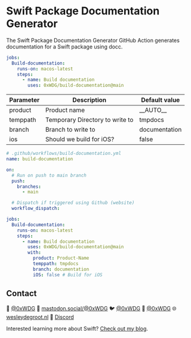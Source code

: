 # Swift Package Documentation Generator

The Swift Package Documentation Generator GitHub Action generates documentation for a Swift package using docc.

```yaml
jobs:
  Build-documentation:
    runs-on: macos-latest
    steps:
      - name: Build documentation
        uses: 0xWDG/build-documentation@main
```

|Parameter|Description|Default value|
|---|---|---|
|product|Product name|\_\_AUTO\_\_|
|temppath|Temporary Directory to write to|tmpdocs|
|branch|Branch to write to|documentation|
|ios|Should we build for iOS?|false|


```yaml
# .github/workflows/build-documentation.yml
name: build-documentation

on:
  # Run on push to main branch
  push:
    branches:
      - main

  # Dispatch if triggered using Github (website)
  workflow_dispatch:

jobs:
  Build-documentation:
    runs-on: macos-latest
    steps:
      - name: Build documentation
        uses: 0xWDG/build-documentation@main
        with:
          product: Product-Name
          temppath: tmpdocs
          branch: documentation
          iOS: false # Build for iOS
```

## Contact

🦋 [@0xWDG](https://bsky.app/profile/0xWDG.bsky.social)
🐘 [mastodon.social/@0xWDG](https://mastodon.social/@0xWDG)
🐦 [@0xWDG](https://x.com/0xWDG)
🧵 [@0xWDG](https://www.threads.net/@0xWDG)
🌐 [wesleydegroot.nl](https://wesleydegroot.nl)
🤖 [Discord](https://discordapp.com/users/918438083861573692)

Interested learning more about Swift? [Check out my blog](https://wesleydegroot.nl/blog/).
